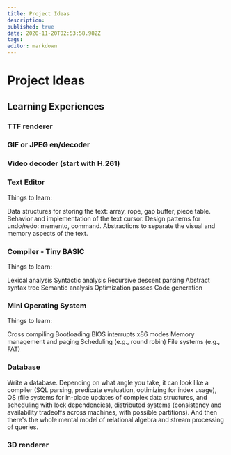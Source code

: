 ```yaml
---
title: Project Ideas
description: 
published: true
date: 2020-11-20T02:53:58.982Z
tags: 
editor: markdown
---
```


# Project Ideas
## Learning Experiences


### TTF renderer
### GIF or JPEG en/decoder
### Video decoder (start with H.261)
### Text Editor
Things to learn:

Data structures for storing the text: array, rope, gap buffer, piece table.
Behavior and implementation of the text cursor.
Design patterns for undo/redo: memento, command.
Abstractions to separate the visual and memory aspects of the text.

### Compiler - Tiny BASIC
Things to learn:

Lexical analysis
Syntactic analysis
Recursive descent parsing
Abstract syntax tree
Semantic analysis
Optimization passes
Code generation

### Mini Operating System
Things to learn:

Cross compiling
Bootloading
BIOS interrupts
x86 modes
Memory management and paging
Scheduling (e.g., round robin)
File systems (e.g., FAT)

### Database
Write a database. Depending on what angle you take, it can look like a compiler (SQL parsing, predicate evaluation, optimizing for index usage), OS (file systems for in-place updates of complex data structures, and scheduling with lock dependencies), distributed systems (consistency and availability tradeoffs across machines, with possible partitions).
And then there's the whole mental model of relational algebra and stream processing of queries.

### 3D renderer